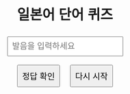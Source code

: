 <!DOCTYPE html>
<html lang="ko">
<head>
  <meta charset="UTF-8" />
  <meta name="viewport" content="width=device-width, initial-scale=1.0"/>
  <title>일본어 단어 퀴즈</title>
  <style>
    body {
      font-family: Arial, sans-serif;
      text-align: center;
      padding: 40px;
    }
    h1 {
      font-size: 2rem;
    }
    .word {
      font-size: 2rem;
      margin: 20px;
    }
    input, button {
      font-size: 1.2rem;
      padding: 10px;
      margin: 10px;
    }
    .result {
      font-size: 1.2rem;
      margin-top: 20px;
    }
    .question-number {
      font-size: 1rem;
      margin-top: 10px;
    }
  </style>
</head>
<body>
  <h1>일본어 단어 퀴즈</h1>
  <div class="question-number" id="questionNumber"></div>
  <div class="word" id="question"></div>
  <input type="text" id="answer" placeholder="발음을 입력하세요" />
  <div>
    <button onclick="checkAnswer()">정답 확인</button>
    <button onclick="restartQuiz()">다시 시작</button>
  </div>
  <div class="result" id="result"></div>

  <script>
    const wordList = {
     "필요": "히쓰요",
"실례": "시쓰레-",
"예약": "요야쿠",
"동물원": "도-부츠츠엔",
"개인": "코진",
"시험": "시켄",
"반지": "유비와",
"역사": "레키시",
"빛": "히카리",
"세탁": "센타쿠",
"목숨, 생명": "이노치",
"운전": "운뗀",
"졸업": "소츠교-",
"힘들다, 큰일": "타이헨",
"주차": "추-샤",
"교차점, 사거리": "코-사텐",
"용건, 볼일": "요-지",
"맞은편, 건너편": "무코-",
"저녁, 저녁밥": "유-쇼쿠",
"덕분": "오카게",
"입원": "뉴-잉",
"퇴원": "타이잉",
"수업": "주교-",
"대부분, 거의": "호톤도",
"숲": "모리",
"도둑": "도로보-",
"방송": "호-소-",
"벌레": "무시",
"수영": "수이에-",
"상자": "하코",
"복도": "로-까",
"전쟁": "센소-",
"마음": "코코로",
"서투름": "헤타",
"배 (선박)": "후네",
"미술관": "비쥬추깡",
"회의": "카이기",
"생선, 물고기": "사카나",
"달걀, 알": "타마고",
"선수": "센슈",
"비누": "셋켄",
"목/목구멍": "노도",
"손수건/수건": "한카치",
"전철": "뎅샤",
"출구": "데구치",
"휴식, 쉬는 날": "야스미",
"가게, 상점": "미세",
"앞": "마에",
"공부": "벤교-",
"번호": "방고-",
    };

    const koreanWords = Object.keys(wordList);
    let currentIndex = 0;
    let correctCount = 0;
    let isAnswered = false;

    function showQuestion() {
      if (currentIndex < koreanWords.length) {
        document.getElementById('question').textContent = koreanWords[currentIndex];
        document.getElementById('questionNumber').textContent = `${currentIndex + 1} / ${koreanWords.length}`;
        document.getElementById('answer').value = "";
        document.getElementById('result').textContent = "";
        isAnswered = false;
      } else {
        showResult();
      }
    }

    function checkAnswer() {
      if (isAnswered) return;
      const userAnswer = document.getElementById('answer').value.trim();
      const correctAnswer = wordList[koreanWords[currentIndex]];
      const resultDiv = document.getElementById('result');
      if (userAnswer === correctAnswer) {
        resultDiv.textContent = "정답입니다!";
        resultDiv.style.color = "blue";
        correctCount++;
      } else {
        resultDiv.textContent = `틀렸습니다. 정답은 '${correctAnswer}'입니다.`;
        resultDiv.style.color = "red";
      }
      isAnswered = true;
      setTimeout(() => {
        currentIndex++;
        showQuestion();
      }, 2000);
    }

    function restartQuiz() {
      currentIndex = 0;
      correctCount = 0;
      showQuestion();
    }

    function showResult() {
      alert(`퀴즈 종료!\n맞춘 개수: ${correctCount} / ${koreanWords.length}\n점수: ${correctCount}점`);
      restartQuiz();
    }

    showQuestion();
  </script>
</body>
</html>

